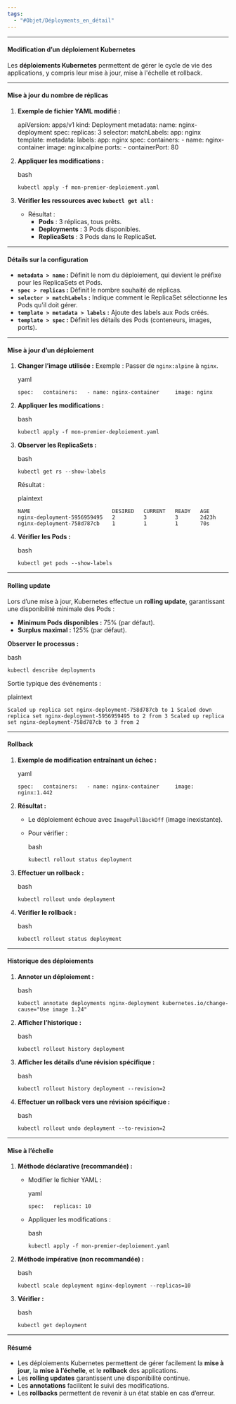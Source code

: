```yaml
---
tags:
  - "#Objet/Déployments_en_détail"
---
```

***



#### **Modification d’un déploiement Kubernetes**

Les **déploiements Kubernetes** permettent de gérer le cycle de vie des applications, y compris leur mise à jour, mise à l'échelle et rollback.

---

#### **Mise à jour du nombre de réplicas**

1. **Exemple de fichier YAML modifié :**

	apiVersion: apps/v1
	kind: Deployment
	metadata:
	  name: nginx-deployment
	spec:
	  replicas: 3
	  selector:
	    matchLabels:
	      app: nginx
	  template:
	    metadata:
	      labels:
	        app: nginx
	    spec:
	      containers:
	      - name: nginx-container
	        image: nginx:alpine
	        ports:
	        - containerPort: 80
2. **Appliquer les modifications :**
    
    bash
    
    `kubectl apply -f mon-premier-deploiement.yaml`
    
3. **Vérifier les ressources avec `kubectl get all` :**
    
    - Résultat :
        - **Pods** : 3 réplicas, tous prêts.
        - **Deployments** : 3 Pods disponibles.
        - **ReplicaSets** : 3 Pods dans le ReplicaSet.

---

#### **Détails sur la configuration**

- **`metadata > name` :** Définit le nom du déploiement, qui devient le préfixe pour les ReplicaSets et Pods.
- **`spec > replicas` :** Définit le nombre souhaité de réplicas.
- **`selector > matchLabels` :** Indique comment le ReplicaSet sélectionne les Pods qu'il doit gérer.
- **`template > metadata > labels` :** Ajoute des labels aux Pods créés.
- **`template > spec` :** Définit les détails des Pods (conteneurs, images, ports).

---

#### **Mise à jour d’un déploiement**

1. **Changer l’image utilisée :** Exemple : Passer de `nginx:alpine` à `nginx`.
    
    yaml
    
    `spec:   containers:   - name: nginx-container     image: nginx`
    
2. **Appliquer les modifications :**
    
    bash
    
    `kubectl apply -f mon-premier-deploiement.yaml`
    
3. **Observer les ReplicaSets :**
    
    bash
    
    `kubectl get rs --show-labels`
    
    Résultat :
    
    plaintext
    
    `NAME                          DESIRED   CURRENT   READY   AGE nginx-deployment-5956959495   2         3         3       2d23h nginx-deployment-758d787cb    1         1         1       70s`
    
4. **Vérifier les Pods :**
    
    bash
    
    `kubectl get pods --show-labels`
    

---

#### **Rolling update**

Lors d’une mise à jour, Kubernetes effectue un **rolling update**, garantissant une disponibilité minimale des Pods :

- **Minimum Pods disponibles :** 75% (par défaut).
- **Surplus maximal :** 125% (par défaut).

**Observer le processus :**

bash

`kubectl describe deployments`

Sortie typique des événements :

plaintext

`Scaled up replica set nginx-deployment-758d787cb to 1 Scaled down replica set nginx-deployment-5956959495 to 2 from 3 Scaled up replica set nginx-deployment-758d787cb to 3 from 2`

---

#### **Rollback**

1. **Exemple de modification entraînant un échec :**
    
    yaml
    
    `spec:   containers:   - name: nginx-container     image: nginx:1.442`
    
2. **Résultat :**
    
    - Le déploiement échoue avec `ImagePullBackOff` (image inexistante).
    - Pour vérifier :
        
        bash
        
        `kubectl rollout status deployment`
        
3. **Effectuer un rollback :**
    
    bash
    
    `kubectl rollout undo deployment`
    
4. **Vérifier le rollback :**
    
    bash
    
    `kubectl rollout status deployment`
    

---

#### **Historique des déploiements**

1. **Annoter un déploiement :**
    
    bash
    
    `kubectl annotate deployments nginx-deployment kubernetes.io/change-cause="Use image 1.24"`
    
2. **Afficher l’historique :**
    
    bash
    
    `kubectl rollout history deployment`
    
3. **Afficher les détails d’une révision spécifique :**
    
    bash
    
    `kubectl rollout history deployment --revision=2`
    
4. **Effectuer un rollback vers une révision spécifique :**
    
    bash
    
    `kubectl rollout undo deployment --to-revision=2`
    

---

#### **Mise à l’échelle**

1. **Méthode déclarative (recommandée) :**
    
    - Modifier le fichier YAML :
        
        yaml
        
        `spec:   replicas: 10`
        
    - Appliquer les modifications :
        
        bash
        
        `kubectl apply -f mon-premier-deploiement.yaml`
        
2. **Méthode impérative (non recommandée) :**
    
    bash
    
    `kubectl scale deployment nginx-deployment --replicas=10`
    
3. **Vérifier :**
    
    bash
    
    `kubectl get deployment`
    

---

#### **Résumé**

- Les déploiements Kubernetes permettent de gérer facilement la **mise à jour**, la **mise à l’échelle**, et le **rollback** des applications.
- Les **rolling updates** garantissent une disponibilité continue.
- Les **annotations** facilitent le suivi des modifications.
- Les **rollbacks** permettent de revenir à un état stable en cas d’erreur.